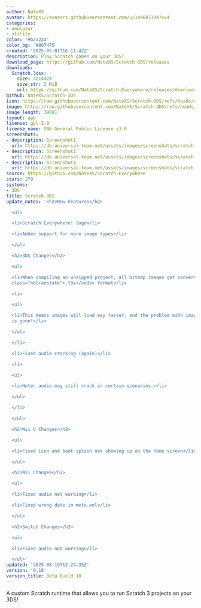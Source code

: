 ```yaml
---
author: NateXS
avatar: https://avatars.githubusercontent.com/u/149607394?v=4
categories:
- emulator
- utility
color: '#b2a2a3'
color_bg: '#807475'
created: '2025-05-01T16:11:42Z'
description: Play Scratch games on your 3DS!
download_page: https://github.com/NateXS/Scratch-3DS/releases
downloads:
  Scratch.3dsx:
    size: 3214424
    size_str: 3 MiB
    url: https://github.com/NateXS/Scratch-Everywhere/releases/download/0.18/Scratch.3dsx
github: NateXS/Scratch-3DS
icon: https://raw.githubusercontent.com/NateXS/Scratch-3DS/refs/heads/main/gfx/icon.png
image: https://raw.githubusercontent.com/NateXS/Scratch-3DS/refs/heads/main/gfx/logo.png
image_length: 39081
layout: app
license: gpl-3.0
license_name: GNU General Public License v3.0
screenshots:
- description: Screenshot1
  url: https://db.universal-team.net/assets/images/screenshots/scratch-3ds/screenshot1.png
- description: Screenshot2
  url: https://db.universal-team.net/assets/images/screenshots/scratch-3ds/screenshot2.png
- description: Screenshot3
  url: https://db.universal-team.net/assets/images/screenshots/scratch-3ds/screenshot3.png
source: https://github.com/NateXS/Scratch-Everywhere
stars: 270
systems:
- 3DS
title: Scratch 3DS
update_notes: '<h2>New Features</h2>

  <ul>

  <li>Scratch Everywhere! logo</li>

  <li>Added support for more image types</li>

  </ul>

  <h2>3DS Changes</h2>

  <ul>

  <li>When compiling an unzipped project, all bitmap images get converted to <code
  class="notranslate">.t3x</code> format</li>

  <li>

  <ul>

  <li>This means images will load way faster, and the problem with images not loading
  is gone!</li>

  </ul>

  </li>

  <li>Fixed audio cracking (again)</li>

  <li>

  <ul>

  <li>Note: audio may still crack in certain scenarios.</li>

  </ul>

  </li>

  </ul>

  <h2>Wii U Changes</h2>

  <ul>

  <li>Fixed icon and boot splash not showing up on the home screen</li>

  </ul>

  <h2>Wii Changes</h2>

  <ul>

  <li>Fixed audio not working</li>

  <li>Fixed wrong date in meta.xml</li>

  </ul>

  <h2>Switch Changes</h2>

  <ul>

  <li>Fixed audio not working</li>

  </ul>'
updated: '2025-08-19T12:24:35Z'
version: '0.18'
version_title: Beta Build 18
---
```

A custom Scratch runtime that allows you to run Scratch 3 projects on your 3DS!